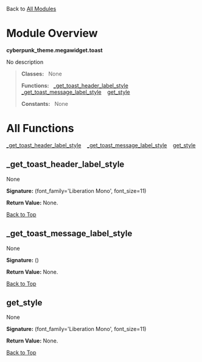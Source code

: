 Back to [All Modules](https://github.com/pyrustic/cyberpunk-theme/blob/master/docs/modules/README.md#readme)

# Module Overview

**cyberpunk\_theme.megawidget.toast**
 
No description

> **Classes:** &nbsp; None
>
> **Functions:** &nbsp; [\_get\_toast\_header\_label\_style](#_get_toast_header_label_style) &nbsp;&nbsp; [\_get\_toast\_message\_label\_style](#_get_toast_message_label_style) &nbsp;&nbsp; [get\_style](#get_style)
>
> **Constants:** &nbsp; None

# All Functions
[\_get\_toast\_header\_label\_style](#_get_toast_header_label_style) &nbsp;&nbsp; [\_get\_toast\_message\_label\_style](#_get_toast_message_label_style) &nbsp;&nbsp; [get\_style](#get_style)

## \_get\_toast\_header\_label\_style
None



**Signature:** (font\_family='Liberation Mono', font\_size=11)





**Return Value:** None.

[Back to Top](#module-overview)


## \_get\_toast\_message\_label\_style
None



**Signature:** ()





**Return Value:** None.

[Back to Top](#module-overview)


## get\_style
None



**Signature:** (font\_family='Liberation Mono', font\_size=11)





**Return Value:** None.

[Back to Top](#module-overview)


